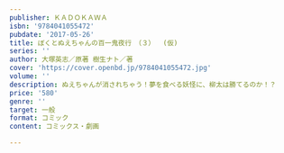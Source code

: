 ```yaml
---
publisher: ＫＡＤＯＫＡＷＡ
isbn: '9784041055472'
pubdate: '2017-05-26'
title: ぼくとぬえちゃんの百一鬼夜行　（３）  (仮)
series: ''
author: 大塚英志／原著 樹生ナト／著
cover: 'https://cover.openbd.jp/9784041055472.jpg'
volume: ''
description: ぬえちゃんが消されちゃう！夢を食べる妖怪に、柳太は勝てるのか！？
price: '580'
genre: ''
target: 一般
format: コミック
content: コミックス・劇画

---
```

